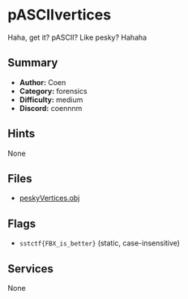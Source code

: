 # pASCIIvertices
Haha, get it? pASCII? Like pesky? Hahaha <laughs in bad joke>


## Summary
- **Author:** Coen
- **Category:** forensics
- **Difficulty:** medium
- **Discord:** coennnm

## Hints
None

## Files
- [peskyVertices.obj](<dist/peskyVertices.obj>)

## Flags
- `sstctf{FBX_is_better}` (static, case-insensitive)

## Services
None
